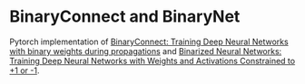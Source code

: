 # BinaryConnect and BinaryNet

Pytorch implementation of [BinaryConnect: Training Deep Neural Networks with binary weights during propagations](https://arxiv.org/abs/1511.00363) and [Binarized Neural Networks: Training Deep Neural Networks with Weights and Activations Constrained to +1 or -1](https://arxiv.org/abs/1602.02830).

